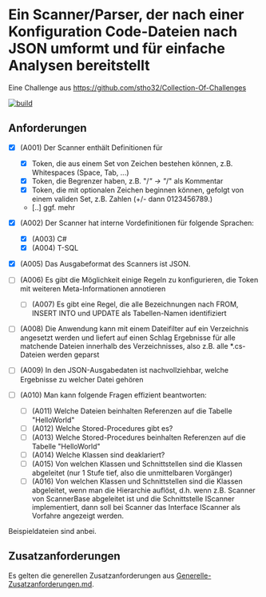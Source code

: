 # Ein Scanner/Parser, der nach einer Konfiguration Code-Dateien nach JSON umformt und für einfache Analysen bereitstellt

Eine Challenge aus https://github.com/stho32/Collection-Of-Challenges

[![build](https://github.com/stho32/CH022-Console-X-CSharp/actions/workflows/dotnet.yml/badge.svg)](https://github.com/stho32/CH022-Console-X-CSharp/actions/workflows/dotnet.yml)

## Anforderungen

- [X] (A001) Der Scanner enthält Definitionen für 
  - [X] Token, die aus einem Set von Zeichen bestehen können, z.B. Whitespaces (Space, Tab, ...)
  - [X] Token, die Begrenzer haben, z.B. "/*" -> "*/" als Kommentar
  - [X] Token, die mit optionalen Zeichen beginnen können, gefolgt von einem validen Set, z.B. Zahlen (+/- dann 0123456789.)
  - [..] ggf. mehr
- [X] (A002) Der Scanner hat interne Vordefinitionen für folgende Sprachen:
  - [X] (A003) C#
  - [X] (A004) T-SQL

- [X] (A005) Das Ausgabeformat des Scanners ist JSON.

- [ ] (A006) Es gibt die Möglichkeit einige Regeln zu konfigurieren, die Token mit weiteren Meta-Informationen annotieren
  - [ ] (A007) Es gibt eine Regel, die alle Bezeichnungen nach FROM, INSERT INTO und UPDATE als Tabellen-Namen identifiziert

- [ ] (A008) Die Anwendung kann mit einem Dateifilter auf ein Verzeichnis angesetzt werden und liefert auf einen Schlag Ergebnisse für alle matchende Dateien innerhalb des Verzeichnisses, also z.B. alle \*.cs-Dateien werden geparst
- [ ] (A009) In den JSON-Ausgabedaten ist nachvollziehbar, welche Ergebnisse zu welcher Datei gehören

- [ ] (A010) Man kann folgende Fragen effizient beantworten:
  - [ ] (A011) Welche Dateien beinhalten Referenzen auf die Tabelle "HelloWorld"
  - [ ] (A012) Welche Stored-Procedures gibt es?
  - [ ] (A013) Welche Stored-Procedures beinhalten Referenzen auf die Tabelle "HelloWorld"
  - [ ] (A014) Welche Klassen sind deaklariert?
  - [ ] (A015) Von welchen Klassen und Schnittstellen sind die Klassen abgeleitet (nur 1 Stufe tief, also die unmittelbaren Vorgänger)
  - [ ] (A016) Von welchen Klassen und Schnittstellen sind die Klassen abgeleitet, wenn man die Hierarchie auflöst, d.h. wenn z.B. Scanner von ScannerBase abgeleitet ist und die Schnittstelle IScanner implementiert, dann soll bei Scanner das Interface IScanner als Vorfahre angezeigt werden.

Beispieldateien sind anbei.

## Zusatzanforderungen

Es gelten die generellen Zusatzanforderungen aus [Generelle-Zusatzanforderungen.md](../Generelle-Zusatzanforderungen.md).
